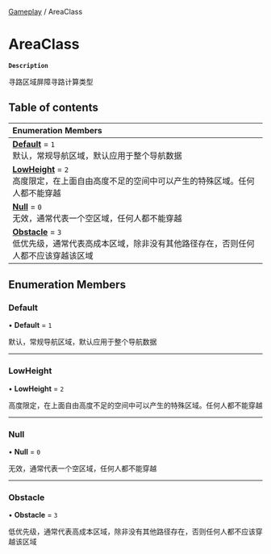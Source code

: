 [Gameplay](../modules/Gameplay.Gameplay.md) / AreaClass

# AreaClass <Badge type="tip" text="Enumeration" /> 

**`Description`**

寻路区域屏障寻路计算类型

## Table of contents

| Enumeration Members |
| :-----|
| **[Default](Gameplay.AreaClass.md#default)** = ``1`` <br> 默认，常规导航区域，默认应用于整个导航数据|
| **[LowHeight](Gameplay.AreaClass.md#lowheight)** = ``2`` <br> 高度限定，在上面自由高度不足的空间中可以产生的特殊区域。任何人都不能穿越|
| **[Null](Gameplay.AreaClass.md#null)** = ``0`` <br> 无效，通常代表一个空区域，任何人都不能穿越|
| **[Obstacle](Gameplay.AreaClass.md#obstacle)** = ``3`` <br> 低优先级，通常代表高成本区域，除非没有其他路径存在，否则任何人都不应该穿越该区域|

## Enumeration Members

### Default  

• **Default** = ``1``

默认，常规导航区域，默认应用于整个导航数据

___

### LowHeight  

• **LowHeight** = ``2``

高度限定，在上面自由高度不足的空间中可以产生的特殊区域。任何人都不能穿越

___

### Null  

• **Null** = ``0``

无效，通常代表一个空区域，任何人都不能穿越

___

### Obstacle  

• **Obstacle** = ``3``

低优先级，通常代表高成本区域，除非没有其他路径存在，否则任何人都不应该穿越该区域
